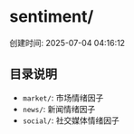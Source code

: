 # sentiment/

创建时间: 2025-07-04 04:16:12

## 目录说明

- `market/`: 市场情绪因子
- `news/`: 新闻情绪因子
- `social/`: 社交媒体情绪因子
